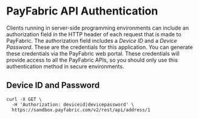 PayFabric API Authentication
============================

Clients running in server-side programming environments can include an authorization field in the HTTP header of each request that is made to PayFabric. The authorization field includes a _Device ID_ and a _Device Password_. These are the credentials for this application. You can generate these credentials via the PayFabric web portal. These credentials will provide access to all the PayFabric APIs, so you should only use this authentication method in secure environments.


Device ID and Password
----------------------

```shell
curl -X GET \
  -H 'Authorization: deviceid|devicepassword' \
  https://sandbox.payfabric.com/v2/rest/api/address/1
```
